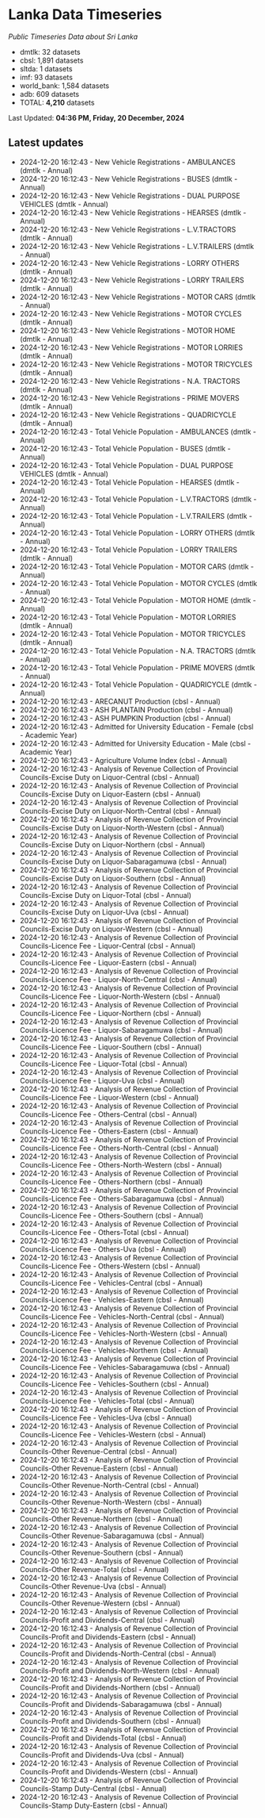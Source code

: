 # Lanka Data Timeseries
*Public Timeseries Data about Sri Lanka*

* dmtlk: 32 datasets
* cbsl: 1,891 datasets
* sltda: 1 datasets
* imf: 93 datasets
* world_bank: 1,584 datasets
* adb: 609 datasets
* TOTAL: **4,210** datasets

Last Updated: **04:36 PM, Friday, 20 December, 2024**

## Latest updates

* 2024-12-20 16:12:43 - New Vehicle Registrations - AMBULANCES (dmtlk - Annual)
* 2024-12-20 16:12:43 - New Vehicle Registrations - BUSES (dmtlk - Annual)
* 2024-12-20 16:12:43 - New Vehicle Registrations - DUAL PURPOSE VEHICLES (dmtlk - Annual)
* 2024-12-20 16:12:43 - New Vehicle Registrations - HEARSES (dmtlk - Annual)
* 2024-12-20 16:12:43 - New Vehicle Registrations - L.V.TRACTORS (dmtlk - Annual)
* 2024-12-20 16:12:43 - New Vehicle Registrations - L.V.TRAILERS (dmtlk - Annual)
* 2024-12-20 16:12:43 - New Vehicle Registrations - LORRY OTHERS (dmtlk - Annual)
* 2024-12-20 16:12:43 - New Vehicle Registrations - LORRY TRAILERS (dmtlk - Annual)
* 2024-12-20 16:12:43 - New Vehicle Registrations - MOTOR CARS (dmtlk - Annual)
* 2024-12-20 16:12:43 - New Vehicle Registrations - MOTOR CYCLES (dmtlk - Annual)
* 2024-12-20 16:12:43 - New Vehicle Registrations - MOTOR HOME (dmtlk - Annual)
* 2024-12-20 16:12:43 - New Vehicle Registrations - MOTOR LORRIES (dmtlk - Annual)
* 2024-12-20 16:12:43 - New Vehicle Registrations - MOTOR TRICYCLES (dmtlk - Annual)
* 2024-12-20 16:12:43 - New Vehicle Registrations - N.A. TRACTORS (dmtlk - Annual)
* 2024-12-20 16:12:43 - New Vehicle Registrations - PRIME MOVERS (dmtlk - Annual)
* 2024-12-20 16:12:43 - New Vehicle Registrations - QUADRICYCLE (dmtlk - Annual)
* 2024-12-20 16:12:43 - Total Vehicle Population - AMBULANCES (dmtlk - Annual)
* 2024-12-20 16:12:43 - Total Vehicle Population - BUSES (dmtlk - Annual)
* 2024-12-20 16:12:43 - Total Vehicle Population - DUAL PURPOSE VEHICLES (dmtlk - Annual)
* 2024-12-20 16:12:43 - Total Vehicle Population - HEARSES (dmtlk - Annual)
* 2024-12-20 16:12:43 - Total Vehicle Population - L.V.TRACTORS (dmtlk - Annual)
* 2024-12-20 16:12:43 - Total Vehicle Population - L.V.TRAILERS (dmtlk - Annual)
* 2024-12-20 16:12:43 - Total Vehicle Population - LORRY OTHERS (dmtlk - Annual)
* 2024-12-20 16:12:43 - Total Vehicle Population - LORRY TRAILERS (dmtlk - Annual)
* 2024-12-20 16:12:43 - Total Vehicle Population - MOTOR CARS (dmtlk - Annual)
* 2024-12-20 16:12:43 - Total Vehicle Population - MOTOR CYCLES (dmtlk - Annual)
* 2024-12-20 16:12:43 - Total Vehicle Population - MOTOR HOME (dmtlk - Annual)
* 2024-12-20 16:12:43 - Total Vehicle Population - MOTOR LORRIES (dmtlk - Annual)
* 2024-12-20 16:12:43 - Total Vehicle Population - MOTOR TRICYCLES (dmtlk - Annual)
* 2024-12-20 16:12:43 - Total Vehicle Population - N.A. TRACTORS (dmtlk - Annual)
* 2024-12-20 16:12:43 - Total Vehicle Population - PRIME MOVERS (dmtlk - Annual)
* 2024-12-20 16:12:43 - Total Vehicle Population - QUADRICYCLE (dmtlk - Annual)
* 2024-12-20 16:12:43 - ARECANUT Production (cbsl - Annual)
* 2024-12-20 16:12:43 - ASH PLANTAIN Production (cbsl - Annual)
* 2024-12-20 16:12:43 - ASH PUMPKIN Production (cbsl - Annual)
* 2024-12-20 16:12:43 - Admitted for University Education - Female (cbsl - Academic Year)
* 2024-12-20 16:12:43 - Admitted for University Education - Male (cbsl - Academic Year)
* 2024-12-20 16:12:43 - Agriculture Volume Index (cbsl - Annual)
* 2024-12-20 16:12:43 - Analysis of Revenue Collection of Provincial Councils-Excise Duty on Liquor-Central (cbsl - Annual)
* 2024-12-20 16:12:43 - Analysis of Revenue Collection of Provincial Councils-Excise Duty on Liquor-Eastern (cbsl - Annual)
* 2024-12-20 16:12:43 - Analysis of Revenue Collection of Provincial Councils-Excise Duty on Liquor-North-Central (cbsl - Annual)
* 2024-12-20 16:12:43 - Analysis of Revenue Collection of Provincial Councils-Excise Duty on Liquor-North-Western (cbsl - Annual)
* 2024-12-20 16:12:43 - Analysis of Revenue Collection of Provincial Councils-Excise Duty on Liquor-Northern (cbsl - Annual)
* 2024-12-20 16:12:43 - Analysis of Revenue Collection of Provincial Councils-Excise Duty on Liquor-Sabaragamuwa (cbsl - Annual)
* 2024-12-20 16:12:43 - Analysis of Revenue Collection of Provincial Councils-Excise Duty on Liquor-Southern (cbsl - Annual)
* 2024-12-20 16:12:43 - Analysis of Revenue Collection of Provincial Councils-Excise Duty on Liquor-Total (cbsl - Annual)
* 2024-12-20 16:12:43 - Analysis of Revenue Collection of Provincial Councils-Excise Duty on Liquor-Uva (cbsl - Annual)
* 2024-12-20 16:12:43 - Analysis of Revenue Collection of Provincial Councils-Excise Duty on Liquor-Western (cbsl - Annual)
* 2024-12-20 16:12:43 - Analysis of Revenue Collection of Provincial Councils-Licence Fee - Liquor-Central (cbsl - Annual)
* 2024-12-20 16:12:43 - Analysis of Revenue Collection of Provincial Councils-Licence Fee - Liquor-Eastern (cbsl - Annual)
* 2024-12-20 16:12:43 - Analysis of Revenue Collection of Provincial Councils-Licence Fee - Liquor-North-Central (cbsl - Annual)
* 2024-12-20 16:12:43 - Analysis of Revenue Collection of Provincial Councils-Licence Fee - Liquor-North-Western (cbsl - Annual)
* 2024-12-20 16:12:43 - Analysis of Revenue Collection of Provincial Councils-Licence Fee - Liquor-Northern (cbsl - Annual)
* 2024-12-20 16:12:43 - Analysis of Revenue Collection of Provincial Councils-Licence Fee - Liquor-Sabaragamuwa (cbsl - Annual)
* 2024-12-20 16:12:43 - Analysis of Revenue Collection of Provincial Councils-Licence Fee - Liquor-Southern (cbsl - Annual)
* 2024-12-20 16:12:43 - Analysis of Revenue Collection of Provincial Councils-Licence Fee - Liquor-Total (cbsl - Annual)
* 2024-12-20 16:12:43 - Analysis of Revenue Collection of Provincial Councils-Licence Fee - Liquor-Uva (cbsl - Annual)
* 2024-12-20 16:12:43 - Analysis of Revenue Collection of Provincial Councils-Licence Fee - Liquor-Western (cbsl - Annual)
* 2024-12-20 16:12:43 - Analysis of Revenue Collection of Provincial Councils-Licence Fee - Others-Central (cbsl - Annual)
* 2024-12-20 16:12:43 - Analysis of Revenue Collection of Provincial Councils-Licence Fee - Others-Eastern (cbsl - Annual)
* 2024-12-20 16:12:43 - Analysis of Revenue Collection of Provincial Councils-Licence Fee - Others-North-Central (cbsl - Annual)
* 2024-12-20 16:12:43 - Analysis of Revenue Collection of Provincial Councils-Licence Fee - Others-North-Western (cbsl - Annual)
* 2024-12-20 16:12:43 - Analysis of Revenue Collection of Provincial Councils-Licence Fee - Others-Northern (cbsl - Annual)
* 2024-12-20 16:12:43 - Analysis of Revenue Collection of Provincial Councils-Licence Fee - Others-Sabaragamuwa (cbsl - Annual)
* 2024-12-20 16:12:43 - Analysis of Revenue Collection of Provincial Councils-Licence Fee - Others-Southern (cbsl - Annual)
* 2024-12-20 16:12:43 - Analysis of Revenue Collection of Provincial Councils-Licence Fee - Others-Total (cbsl - Annual)
* 2024-12-20 16:12:43 - Analysis of Revenue Collection of Provincial Councils-Licence Fee - Others-Uva (cbsl - Annual)
* 2024-12-20 16:12:43 - Analysis of Revenue Collection of Provincial Councils-Licence Fee - Others-Western (cbsl - Annual)
* 2024-12-20 16:12:43 - Analysis of Revenue Collection of Provincial Councils-Licence Fee - Vehicles-Central (cbsl - Annual)
* 2024-12-20 16:12:43 - Analysis of Revenue Collection of Provincial Councils-Licence Fee - Vehicles-Eastern (cbsl - Annual)
* 2024-12-20 16:12:43 - Analysis of Revenue Collection of Provincial Councils-Licence Fee - Vehicles-North-Central (cbsl - Annual)
* 2024-12-20 16:12:43 - Analysis of Revenue Collection of Provincial Councils-Licence Fee - Vehicles-North-Western (cbsl - Annual)
* 2024-12-20 16:12:43 - Analysis of Revenue Collection of Provincial Councils-Licence Fee - Vehicles-Northern (cbsl - Annual)
* 2024-12-20 16:12:43 - Analysis of Revenue Collection of Provincial Councils-Licence Fee - Vehicles-Sabaragamuwa (cbsl - Annual)
* 2024-12-20 16:12:43 - Analysis of Revenue Collection of Provincial Councils-Licence Fee - Vehicles-Southern (cbsl - Annual)
* 2024-12-20 16:12:43 - Analysis of Revenue Collection of Provincial Councils-Licence Fee - Vehicles-Total (cbsl - Annual)
* 2024-12-20 16:12:43 - Analysis of Revenue Collection of Provincial Councils-Licence Fee - Vehicles-Uva (cbsl - Annual)
* 2024-12-20 16:12:43 - Analysis of Revenue Collection of Provincial Councils-Licence Fee - Vehicles-Western (cbsl - Annual)
* 2024-12-20 16:12:43 - Analysis of Revenue Collection of Provincial Councils-Other Revenue-Central (cbsl - Annual)
* 2024-12-20 16:12:43 - Analysis of Revenue Collection of Provincial Councils-Other Revenue-Eastern (cbsl - Annual)
* 2024-12-20 16:12:43 - Analysis of Revenue Collection of Provincial Councils-Other Revenue-North-Central (cbsl - Annual)
* 2024-12-20 16:12:43 - Analysis of Revenue Collection of Provincial Councils-Other Revenue-North-Western (cbsl - Annual)
* 2024-12-20 16:12:43 - Analysis of Revenue Collection of Provincial Councils-Other Revenue-Northern (cbsl - Annual)
* 2024-12-20 16:12:43 - Analysis of Revenue Collection of Provincial Councils-Other Revenue-Sabaragamuwa (cbsl - Annual)
* 2024-12-20 16:12:43 - Analysis of Revenue Collection of Provincial Councils-Other Revenue-Southern (cbsl - Annual)
* 2024-12-20 16:12:43 - Analysis of Revenue Collection of Provincial Councils-Other Revenue-Total (cbsl - Annual)
* 2024-12-20 16:12:43 - Analysis of Revenue Collection of Provincial Councils-Other Revenue-Uva (cbsl - Annual)
* 2024-12-20 16:12:43 - Analysis of Revenue Collection of Provincial Councils-Other Revenue-Western (cbsl - Annual)
* 2024-12-20 16:12:43 - Analysis of Revenue Collection of Provincial Councils-Profit and Dividends-Central (cbsl - Annual)
* 2024-12-20 16:12:43 - Analysis of Revenue Collection of Provincial Councils-Profit and Dividends-Eastern (cbsl - Annual)
* 2024-12-20 16:12:43 - Analysis of Revenue Collection of Provincial Councils-Profit and Dividends-North-Central (cbsl - Annual)
* 2024-12-20 16:12:43 - Analysis of Revenue Collection of Provincial Councils-Profit and Dividends-North-Western (cbsl - Annual)
* 2024-12-20 16:12:43 - Analysis of Revenue Collection of Provincial Councils-Profit and Dividends-Northern (cbsl - Annual)
* 2024-12-20 16:12:43 - Analysis of Revenue Collection of Provincial Councils-Profit and Dividends-Sabaragamuwa (cbsl - Annual)
* 2024-12-20 16:12:43 - Analysis of Revenue Collection of Provincial Councils-Profit and Dividends-Southern (cbsl - Annual)
* 2024-12-20 16:12:43 - Analysis of Revenue Collection of Provincial Councils-Profit and Dividends-Total (cbsl - Annual)
* 2024-12-20 16:12:43 - Analysis of Revenue Collection of Provincial Councils-Profit and Dividends-Uva (cbsl - Annual)
* 2024-12-20 16:12:43 - Analysis of Revenue Collection of Provincial Councils-Profit and Dividends-Western (cbsl - Annual)
* 2024-12-20 16:12:43 - Analysis of Revenue Collection of Provincial Councils-Stamp Duty-Central (cbsl - Annual)
* 2024-12-20 16:12:43 - Analysis of Revenue Collection of Provincial Councils-Stamp Duty-Eastern (cbsl - Annual)